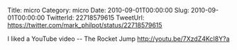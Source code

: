 Title: micro
Category: micro
Date: 2010-09-01T00:00:00
Slug: 2010-09-01T00:00:00
TwitterId: 22718579615
TweetUrl: https://twitter.com/mark_philpot/status/22718579615

I liked a YouTube video -- The Rocket Jump http://youtu.be/7XzdZ4KcI8Y?a